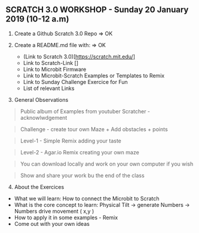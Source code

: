 ## SCRATCH 3.0 WORKSHOP - Sunday 20 January 2019 (10-12 a.m)

1. Create a Github Scratch 3.0 Repo => OK
2. Create a README.md file with:  => OK
    * (Link to Scratch 3.0)[https://scratch.mit.edu/]
    * Link to Scratch-Link []
    * Link to Microbit Firmware
    * Link to Microbit-Scratch Examples or Templates to Remix
    * Link to Sunday Challenge Exercice for Fun
    * List of relevant Links

3. General Observations
> Public album of Examples from youtuber Scratcher - acknowlwdgement

> Challenge - create tour own Maze + Add obstacles + points

> Level-1 - Simple Remix adding your taste

> Level-2 - Agar.io Remix creating your own maze

> You can download locally and work on your own computer if you wish

> Show and share your work bu the end of the class

4. About the Exercices
* What we will learn: How to connect the Microbit to Scratch
* What is the core concept to learn: Physical Tilt -> generate Numbers -> Numbers drive movement ( x,y )
* How to apply it in some examples - Remix
* Come out with your own ideas